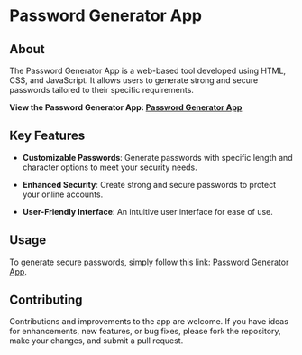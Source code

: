 # Password Generator App

## About

The Password Generator App is a web-based tool developed using HTML, CSS, and JavaScript. It allows users to generate strong and secure passwords tailored to their specific requirements.

**View the Password Generator App: [Password Generator App](https://passoword-generator.netlify.app/)**

## Key Features

- **Customizable Passwords**: Generate passwords with specific length and character options to meet your security needs.

- **Enhanced Security**: Create strong and secure passwords to protect your online accounts.

- **User-Friendly Interface**: An intuitive user interface for ease of use.

## Usage

To generate secure passwords, simply follow this link: [Password Generator App](https://passoword-generator.netlify.app/).

## Contributing

Contributions and improvements to the app are welcome. If you have ideas for enhancements, new features, or bug fixes, please fork the repository, make your changes, and submit a pull request.
